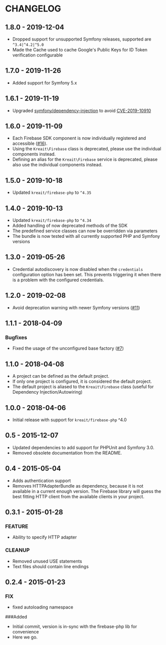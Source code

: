 # CHANGELOG

## 1.8.0 - 2019-12-04

* Dropped support for unsupported Symfony releases, supported are `^3.4|^4.2|^5.0`
* Made the Cache used to cache Google's Public Keys for ID Token verification configurable  

## 1.7.0 - 2019-11-26

* Added support for Symfony 5.x

## 1.6.1 - 2019-11-19

* Upgraded [symfony/dependency-injection](https://packagist.org/packages/symfony/dependency-injection) to avoid
  [CVE-2019-10910](https://github.com/advisories/GHSA-pgwj-prpq-jpc2)

## 1.6.0 - 2019-11-09

* Each Firebase SDK component is now individually registered and accessible ([#16](https://github.com/kreait/firebase-bundle/pull/16)).
* Using the `Kreait\Firebase` class is deprecated, please use the individual components instead.
* Defining an alias for the `Kreait\Firebase` service is deprecated, please also use the individual components instead.

## 1.5.0 - 2019-10-18

* Updated `kreait/firebase-php` to `^4.35`

## 1.4.0 - 2019-10-13

* Updated `kreait/firebase-php` to `^4.34`
* Added handling of now deprecated methods of the SDK 
* The predefined service classes can now be overridden via parameters
* The bundle is now tested with all currently supported PHP and Symfony versions

## 1.3.0 - 2019-05-26

* Credential autodiscovery is now disabled when the `credentials` configuration option 
  has been set. This prevents triggering it when there is a problem with the configured 
  credentials.

## 1.2.0 - 2019-02-08

* Avoid deprecation warning with newer Symfony versions ([#11](https://github.com/kreait/firebase-bundle/pull/11))

## 1.1.1 - 2018-04-09

### Bugfixes

* Fixed the usage of the unconfigured base factory ([#7](https://github.com/kreait/firebase-bundle/pull/7)) 

## 1.1.0 - 2018-04-08

* A project can be defined as the default project.
* If only one project is configured, it is considered the default project.
* The default project is aliased to the `Kreait\Firebase` class (useful for Dependency Injection/Autowiring) 

## 1.0.0 - 2018-04-06

* Initial release with support for `kreait/firebase-php` ^4.0  

## 0.5 - 2015-12-07

* Updated dependencies to add support for PHPUnit and Symfony 3.0.
* Removed obsolete documentation from the README.

## 0.4 - 2015-05-04
* Adds authentication support
* Removes HTTPAdapterBundle as dependency, because it is not available in a current enough version. The Firebase library
  will guess the best fitting HTTP client from the available clients in your project. 

## 0.3.1 - 2015-01-28
### FEATURE
* Ability to specify HTTP adapter

### CLEANUP
* Removed unused USE statements
* Text files should contain line endings

## 0.2.4 - 2015-01-23
### FIX
* fixed autoloading namespace

###Added
* Initial commit, version is in-sync with the firebase-php lib for convenience
* Here we go.
